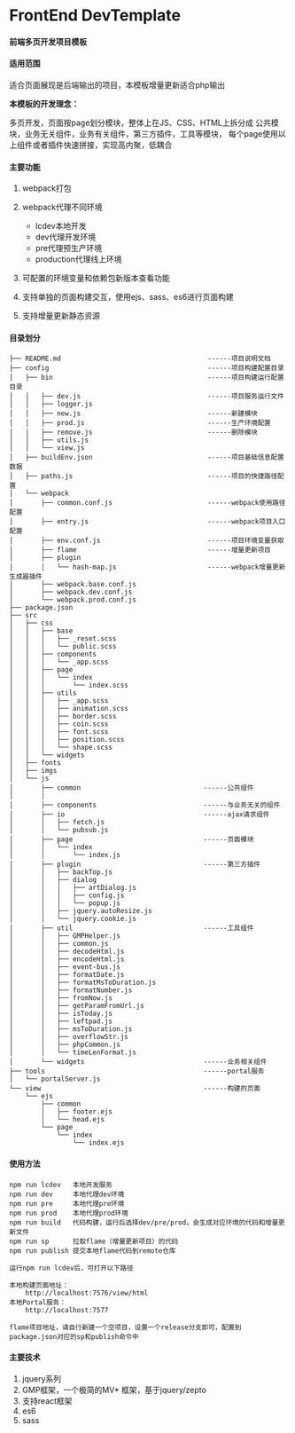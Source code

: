 # FrontEnd DevTemplate
#### 前端多页开发项目模板

#### 适用范围
  适合页面展现是后端输出的项目，本模板增量更新适合php输出

  **本模板的开发理念：**

  多页开发，页面按page划分模块，整体上在JS、CSS、HTML上拆分成
  公共模块，业务无关组件，业务有关组件，第三方插件，工具等模块，
  每个page使用以上组件或者插件快速拼接，实现高内聚，低耦合
#### 主要功能

1. webpack打包
2. webpack代理不同环境

   * lcdev本地开发
   * dev代理开发环境
   * pre代理预生产环境
   * production代理线上环境

3. 可配置的环境变量和依赖包新版本查看功能
4. 支持单独的页面构建交互，使用ejs、sass、es6进行页面构建
5. 支持增量更新静态资源

#### 目录划分

```
├── README.md                                     ------项目说明文档
├── config                                        ------项目构建配置目录
│   ├── bin                                       ------项目构建运行配置目录
│   │   ├── dev.js                                ------项目服务运行文件
│   │   ├── logger.js
│   │   ├── new.js                                ------新建模块
│   │   ├── prod.js                               ------生产环境配置
│   │   ├── remove.js                             ------删除模块
│   │   ├── utils.js
│   │   └── view.js
│   ├── buildEnv.json                             ------项目基础信息配置数据
│   ├── paths.js                                  ------项目的快捷路径配置
│   └── webpack
│       ├── common.conf.js                        ------webpack使用路径配置
│       ├── entry.js                              ------webpack项目入口配置
│       ├── env.conf.js                           ------项目环境变量获取
│       ├── flame                                 ------增量更新项目
│       ├── plugin
│       │   └── hash-map.js                       ------webpack增量更新生成器插件
│       ├── webpack.base.conf.js
│       ├── webpack.dev.conf.js
│       └── webpack.prod.conf.js
├── package.json
├── src
│   ├── css
│   │   ├── base
│   │   │   ├── _reset.scss
│   │   │   └── public.scss
│   │   ├── components
│   │   │   └── _app.scss
│   │   ├── page
│   │   │   └── index
│   │   │       └── index.scss
│   │   ├── utils
│   │   │   ├── _app.scss
│   │   │   ├── animation.scss
│   │   │   ├── border.scss
│   │   │   ├── coin.scss
│   │   │   ├── font.scss
│   │   │   ├── position.scss
│   │   │   └── shape.scss
│   │   └── widgets
│   ├── fonts
│   ├── imgs
│   └── js
│       ├── common                               ------公共组件
│       │  
│       ├── components                           ------与业务无关的组件
│       ├── io                                   ------ajax请求组件
│       │   ├── fetch.js
│       │   └── pubsub.js
│       ├── page                                 ------页面模块
│       │   └── index
│       │       └── index.js
│       ├── plugin                               ------第三方插件
│       │   ├── backTop.js
│       │   ├── dialog
│       │   │   ├── artDialog.js
│       │   │   ├── config.js
│       │   │   └── popup.js
│       │   ├── jquery.autoResize.js
│       │   └── jquery.cookie.js
│       ├── util                                 ------工具组件
│       │   ├── GMPHelper.js
│       │   ├── common.js
│       │   ├── decodeHtml.js
│       │   ├── encodeHtml.js
│       │   ├── event-bus.js
│       │   ├── formatDate.js
│       │   ├── formatMsToDuration.js
│       │   ├── formatNumber.js
│       │   ├── fromNow.js
│       │   ├── getParamFromUrl.js
│       │   ├── isToday.js
│       │   ├── leftpad.js
│       │   ├── msToDuration.js
│       │   ├── overflowStr.js
│       │   ├── phpCommon.js
│       │   └── timeLenFormat.js
│       └── widgets                              ------业务相关组件
├── tools                                        ------portal服务
│   └── portalServer.js
└── view                                         ------构建的页面
    └── ejs
        ├── common
        │   ├── footer.ejs
        │   └── head.ejs
        └── page
            └── index
                └── index.ejs

```

#### 使用方法

    npm run lcdev   本地开发服务
    npm run dev     本地代理dev环境
    npm run pre     本地代理pre环境
    npm run prod    本地代理prod环境
    npm run build   代码构建，运行后选择dev/pre/prod，会生成对应环境的代码和增量更新文件
    npm run sp      拉取flame（增量更新项目）的代码
    npm run publish 提交本地flame代码到remote仓库

    运行npm run lcdev后，可打开以下路径

    本地构建页面地址：
        http://localhost:7576/view/html
    本地Portal服务：
        http://localhost:7577

    flame项目地址，请自行新建一个空项目，设置一个release分支即可，配置到package.json对应的sp和publish命令中


#### 主要技术

1. jquery系列
2. GMP框架，一个极简的MV* 框架，基于jquery/zepto
3. 支持react框架
4. es6
5. sass
